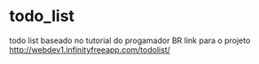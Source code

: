 # todo_list
todo list baseado no tutorial do progamador BR
link para o projeto
http://webdev1.infinityfreeapp.com/todolist/
